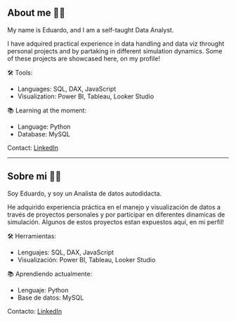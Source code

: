 ## About me 👨‍💻

My name is Eduardo, and I am a self-taught Data Analyst.

I have adquired practical experience in data handling and data viz throught personal projects and by partaking in different simulation dynamics. Some of these projects are showcased here, on my profile! 

🛠️ Tools: 
  - Languages: SQL, DAX, JavaScript
  - Visualization: Power BI, Tableau, Looker Studio

📚 Learning at the moment: 
  - Language: Python
  - Database: MySQL

Contact: 
[LinkedIn](www.linkedin.com/in/eduardo-romero-hinojosa-00138230b)

---------------
## Sobre mi 👨‍💻

Soy Eduardo, y soy un Analista de datos autodidacta. 

He adquirido experiencia práctica en el manejo y visualización de datos a través de proyectos personales y por participar en diferentes dinamicas de simulación. Algunos de estos proyectos estan expuestos aquí, en mi perfil!

🛠️ Herramientas: 
  - Lenguajes: SQL, DAX, JavaScript
  - Visualización: Power BI, Tableau, Looker Studio

📚 Aprendiendo actualmente: 
  - Lenguaje: Python
  - Base de datos: MySQL

Contacto: 
[LinkedIn](www.linkedin.com/in/eduardo-romero-hinojosa-00138230b)
<!--
**EduRH/EduRH** is a ✨ _special_ ✨ repository because its `README.md` (this file) appears on your GitHub profile.

Here are some ideas to get you started:

- 🔭 I’m currently working on ...
- 🌱 I’m currently learning ...
- 👯 I’m looking to collaborate on ...
- 🤔 I’m looking for help with ...
- 💬 Ask me about ...
- 📫 How to reach me: ...
- 😄 Pronouns: ...
- ⚡ Fun fact: ...
-->
